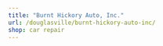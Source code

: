 ```yaml
---
title: "Burnt Hickory Auto, Inc."
url: /douglasville/burnt-hickory-auto-inc/
shop: car repair
---
```

